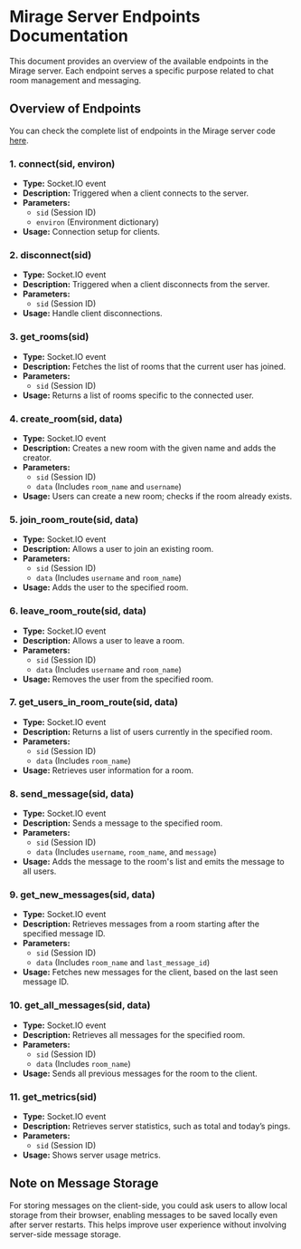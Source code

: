 # Mirage Server Endpoints Documentation

This document provides an overview of the available endpoints in the Mirage server. Each endpoint serves a specific purpose related to chat room management and messaging.

## Overview of Endpoints

You can check the complete list of endpoints in the Mirage server code [here](https://github.com/KorryKatti/Mirage/blob/main/server.py).

### 1. **connect(sid, environ)**
- **Type:** Socket.IO event
- **Description:** Triggered when a client connects to the server.
- **Parameters:** 
  - `sid` (Session ID)
  - `environ` (Environment dictionary)
- **Usage:** Connection setup for clients.

### 2. **disconnect(sid)**
- **Type:** Socket.IO event
- **Description:** Triggered when a client disconnects from the server.
- **Parameters:**
  - `sid` (Session ID)
- **Usage:** Handle client disconnections.

### 3. **get_rooms(sid)**
- **Type:** Socket.IO event
- **Description:** Fetches the list of rooms that the current user has joined.
- **Parameters:**
  - `sid` (Session ID)
- **Usage:** Returns a list of rooms specific to the connected user.

### 4. **create_room(sid, data)**
- **Type:** Socket.IO event
- **Description:** Creates a new room with the given name and adds the creator.
- **Parameters:**
  - `sid` (Session ID)
  - `data` (Includes `room_name` and `username`)
- **Usage:** Users can create a new room; checks if the room already exists.

### 5. **join_room_route(sid, data)**
- **Type:** Socket.IO event
- **Description:** Allows a user to join an existing room.
- **Parameters:**
  - `sid` (Session ID)
  - `data` (Includes `username` and `room_name`)
- **Usage:** Adds the user to the specified room.

### 6. **leave_room_route(sid, data)**
- **Type:** Socket.IO event
- **Description:** Allows a user to leave a room.
- **Parameters:**
  - `sid` (Session ID)
  - `data` (Includes `username` and `room_name`)
- **Usage:** Removes the user from the specified room.

### 7. **get_users_in_room_route(sid, data)**
- **Type:** Socket.IO event
- **Description:** Returns a list of users currently in the specified room.
- **Parameters:**
  - `sid` (Session ID)
  - `data` (Includes `room_name`)
- **Usage:** Retrieves user information for a room.

### 8. **send_message(sid, data)**
- **Type:** Socket.IO event
- **Description:** Sends a message to the specified room.
- **Parameters:**
  - `sid` (Session ID)
  - `data` (Includes `username`, `room_name`, and `message`)
- **Usage:** Adds the message to the room's list and emits the message to all users.

### 9. **get_new_messages(sid, data)**
- **Type:** Socket.IO event
- **Description:** Retrieves messages from a room starting after the specified message ID.
- **Parameters:**
  - `sid` (Session ID)
  - `data` (Includes `room_name` and `last_message_id`)
- **Usage:** Fetches new messages for the client, based on the last seen message ID.

### 10. **get_all_messages(sid, data)**
- **Type:** Socket.IO event
- **Description:** Retrieves all messages for the specified room.
- **Parameters:**
  - `sid` (Session ID)
  - `data` (Includes `room_name`)
- **Usage:** Sends all previous messages for the room to the client.

### 11. **get_metrics(sid)**
- **Type:** Socket.IO event
- **Description:** Retrieves server statistics, such as total and today’s pings.
- **Parameters:**
  - `sid` (Session ID)
- **Usage:** Shows server usage metrics.

## Note on Message Storage

For storing messages on the client-side, you could ask users to allow local storage from their browser, enabling messages to be saved locally even after server restarts. This helps improve user experience without involving server-side message storage.
